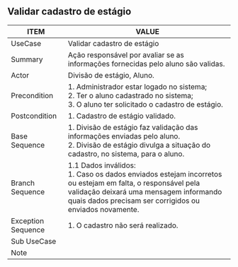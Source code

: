 ## Validar cadastro de estágio

| ITEM | VALUE |
| --- | --- |
| UseCase | Validar cadastro de estágio |
| Summary | Ação responsável por avaliar se as informações fornecidas pelo aluno são validas. |
| Actor | Divisão de estágio, Aluno. |
| Precondition | 1. Administrador estar logado no sistema; <br> 2. Ter o aluno cadastrado no sistema;	 <br> 3. O aluno ter solicitado o cadastro de estágio. |
| Postcondition | 1. Cadastro de estágio validado.  |
| Base Sequence | 1. Divisão de estágio faz validação das informações enviadas pelo aluno. <br> 2. Divisão de estágio divulga a situação do cadastro, no sistema, para o aluno. |
| Branch Sequence | 1.1 Dados inválidos: <br>  1.  Caso os dados enviados estejam incorretos ou estejam em falta, o responsável pela validação deixará uma mensagem informando quais dados precisam ser corrigidos ou enviados novamente. |
| Exception Sequence | 1. O cadastro não será realizado. |
| Sub UseCase |  |
| Note |  |
